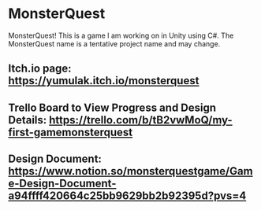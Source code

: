 # MonsterQuest
MonsterQuest! This is a game I am working on in Unity using C#. The MonsterQuest name is a tentative project name and may change. 
## Itch.io page: https://yumulak.itch.io/monsterquest
## Trello Board to View Progress and Design Details: https://trello.com/b/tB2vwMoQ/my-first-gamemonsterquest
## Design Document: https://www.notion.so/monsterquestgame/Game-Design-Document-a94ffff420664c25bb9629bb2b92395d?pvs=4
